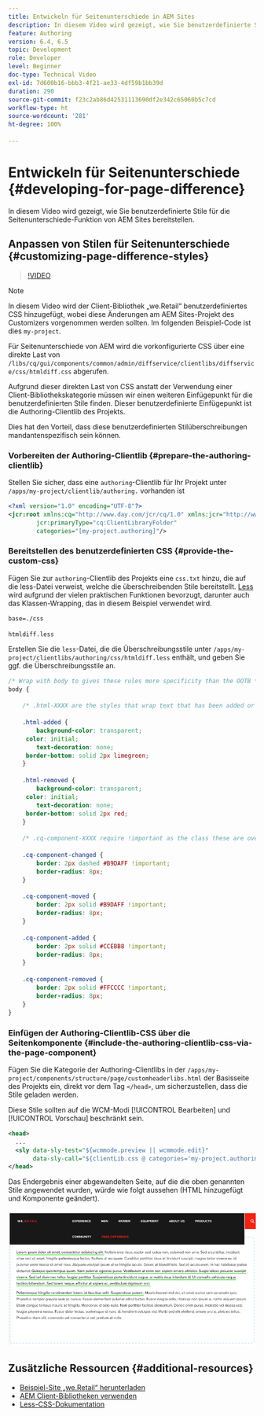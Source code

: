```yaml
---
title: Entwickeln für Seitenunterschiede in AEM Sites
description: In diesem Video wird gezeigt, wie Sie benutzerdefinierte Stile für die Seitenunterschiede-Funktion von AEM Sites bereitstellen.
feature: Authoring
version: 6.4, 6.5
topic: Development
role: Developer
level: Beginner
doc-type: Technical Video
exl-id: 7d600b16-bbb3-4f21-ae33-4df59b1bb39d
duration: 290
source-git-commit: f23c2ab86d42531113690df2e342c65060b5c7cd
workflow-type: ht
source-wordcount: '281'
ht-degree: 100%

---
```


# Entwickeln für Seitenunterschiede {#developing-for-page-difference}

In diesem Video wird gezeigt, wie Sie benutzerdefinierte Stile für die Seitenunterschiede-Funktion von AEM Sites bereitstellen.

## Anpassen von Stilen für Seitenunterschiede {#customizing-page-difference-styles}

>[!VIDEO](https://video.tv.adobe.com/v/18871?quality=12&learn=on)

>[!NOTE]
>
>In diesem Video wird der Client-Bibliothek „we.Retail“ benutzerdefiniertes CSS hinzugefügt, wobei diese Änderungen am AEM Sites-Projekt des Customizers vorgenommen werden sollten. Im folgenden Beispiel-Code ist dies `my-project`.

Für Seitenunterschiede von AEM wird die vorkonfigurierte CSS über eine direkte Last von `/libs/cq/gui/components/common/admin/diffservice/clientlibs/diffservice/css/htmldiff.css` abgerufen.

Aufgrund dieser direkten Last von CSS anstatt der Verwendung einer Client-Bibliothekskategorie müssen wir einen weiteren Einfügepunkt für die benutzerdefinierten Stile finden. Dieser benutzerdefinierte Einfügepunkt ist die Authoring-Clientlib des Projekts.

Dies hat den Vorteil, dass diese benutzerdefinierten Stilüberschreibungen mandantenspezifisch sein können.

### Vorbereiten der Authoring-Clientlib {#prepare-the-authoring-clientlib}

Stellen Sie sicher, dass eine `authoring`-Clientlib für Ihr Projekt unter `/apps/my-project/clientlib/authoring.` vorhanden ist

```xml
<?xml version="1.0" encoding="UTF-8"?>
<jcr:root xmlns:cq="http://www.day.com/jcr/cq/1.0" xmlns:jcr="http://www.jcp.org/jcr/1.0"
        jcr:primaryType="cq:ClientLibraryFolder"
        categories="[my-project.authoring]"/>
```

### Bereitstellen des benutzerdefinierten CSS {#provide-the-custom-css}

Fügen Sie zur `authoring`-Clientlib des Projekts eine `css.txt` hinzu, die auf die less-Datei verweist, welche die überschreibenden Stile bereitstellt. [Less](https://lesscss.org/) wird aufgrund der vielen praktischen Funktionen bevorzugt, darunter auch das Klassen-Wrapping, das in diesem Beispiel verwendet wird.

```shell
base=./css

htmldiff.less
```

Erstellen Sie die `less`-Datei, die die Überschreibungsstile unter `/apps/my-project/clientlibs/authoring/css/htmldiff.less` enthält, und geben Sie ggf. die Überschreibungsstile an.

```css
/* Wrap with body to gives these rules more specificity than the OOTB */
body {

    /* .html-XXXX are the styles that wrap text that has been added or removed */

    .html-added {
        background-color: transparent;
     color: initial;
        text-decoration: none;
     border-bottom: solid 2px limegreen;
    }

    .html-removed {
        background-color: transparent;
     color: initial;
        text-decoration: none;
     border-bottom: solid 2px red;
    }

    /* .cq-component-XXXX require !important as the class these are overriding uses it. */

    .cq-component-changed {
        border: 2px dashed #B9DAFF !important;
        border-radius: 8px;
    }
    
    .cq-component-moved {
        border: 2px solid #B9DAFF !important;
        border-radius: 8px;
    }

    .cq-component-added {
        border: 2px solid #CCEBB8 !important;
        border-radius: 8px;
    }

    .cq-component-removed {
        border: 2px solid #FFCCCC !important;
        border-radius: 8px;
    }
}
```

### Einfügen der Authoring-Clientlib-CSS über die Seitenkomponente {#include-the-authoring-clientlib-css-via-the-page-component}

Fügen Sie die Kategorie der Authoring-Clientlibs in der `/apps/my-project/components/structure/page/customheaderlibs.html` der Basisseite des Projekts ein, direkt vor dem Tag `</head>`, um sicherzustellen, dass die Stile geladen werden.

Diese Stile sollten auf die WCM-Modi [!UICONTROL Bearbeiten] und [!UICONTROL Vorschau] beschränkt sein.

```xml
<head>
  ...
  <sly data-sly-test="${wcmmode.preview || wcmmode.edit}" 
       data-sly-call="${clientLib.css @ categories='my-project.authoring'}"/>
</head>
```

Das Endergebnis einer abgewandelten Seite, auf die die oben genannten Stile angewendet wurden, würde wie folgt aussehen (HTML hinzugefügt und Komponente geändert).

![Seitenunterschied](assets/page-diff.png)

## Zusätzliche Ressourcen {#additional-resources}

* [Beispiel-Site „we.Retail“ herunterladen](https://github.com/Adobe-Marketing-Cloud/aem-sample-we-retail/releases)
* [AEM Client-Bibliotheken verwenden](https://helpx.adobe.com/de/experience-manager/6-5/sites/developing/using/clientlibs.html)
* [Less-CSS-Dokumentation](https://lesscss.org/)
